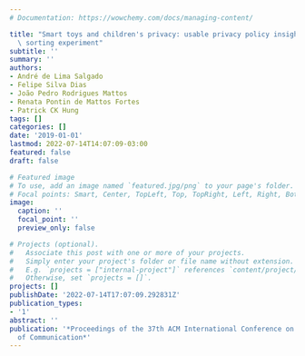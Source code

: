 ```yaml
---
# Documentation: https://wowchemy.com/docs/managing-content/

title: "Smart toys and children's privacy: usable privacy policy insights from a card\
  \ sorting experiment"
subtitle: ''
summary: ''
authors:
- André de Lima Salgado
- Felipe Silva Dias
- João Pedro Rodrigues Mattos
- Renata Pontin de Mattos Fortes
- Patrick CK Hung
tags: []
categories: []
date: '2019-01-01'
lastmod: 2022-07-14T14:07:09-03:00
featured: false
draft: false

# Featured image
# To use, add an image named `featured.jpg/png` to your page's folder.
# Focal points: Smart, Center, TopLeft, Top, TopRight, Left, Right, BottomLeft, Bottom, BottomRight.
image:
  caption: ''
  focal_point: ''
  preview_only: false

# Projects (optional).
#   Associate this post with one or more of your projects.
#   Simply enter your project's folder or file name without extension.
#   E.g. `projects = ["internal-project"]` references `content/project/deep-learning/index.md`.
#   Otherwise, set `projects = []`.
projects: []
publishDate: '2022-07-14T17:07:09.292831Z'
publication_types:
- '1'
abstract: ''
publication: '*Proceedings of the 37th ACM International Conference on the Design
  of Communication*'
---
```

